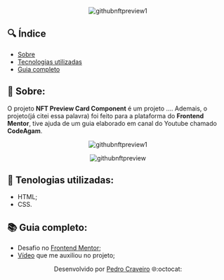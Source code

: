 <div align="center">

  ![githubnftpreview1](https://user-images.githubusercontent.com/79882049/159378328-25e64a23-95b7-4e78-9c2d-3940b22d1fd5.gif)
  
</div>

## 🔍 Índice
- [Sobre](#-sobre)
- [Tecnologias utilizadas](#-tecnologias-utilizadas)
- [Guia completo](#-guia-completo)


## 📑 Sobre:

O projeto **NFT Preview Card Component** é um projeto .... Ademais, o projeto(já citei essa palavra) foi feito para a plataforma do **Frontend Mentor**, tive ajuda de um guia elaborado em canal do Youtube chamado **CodeAgam**.

<div align="center">

  ![githubnftpreview1](https://user-images.githubusercontent.com/79882049/159378328-25e64a23-95b7-4e78-9c2d-3940b22d1fd5.gif)
  
  ![githubnftpreview](https://user-images.githubusercontent.com/79882049/159381143-66e2a131-c254-4d0e-85e5-91dc913bfe80.PNG)

</div>

## 🤖 Tenologias utilizadas:

- HTML;
- CSS.

## 📚 Guia completo:

- Desafio no [Frontend Mentor](https://www.frontendmentor.io/challenges/nft-preview-card-component-SbdUL_w0);
- [Vídeo](https://www.youtube.com/watch?v=88aBN3N45WA) que me auxiliou no projeto;

<p align="center">Desenvolvido por <a href ="https://www.linkedin.com/in/pecraveiro/">Pedro Craveiro</a> 🌐:octocat:</p>
